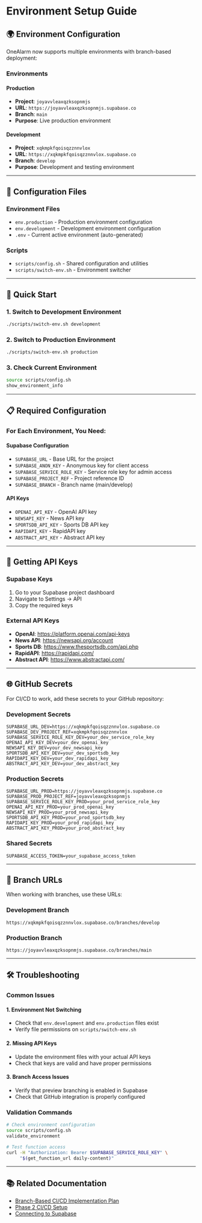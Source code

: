 # Environment Setup Guide

## 🌍 Environment Configuration

OneAlarm now supports multiple environments with branch-based deployment:

### **Environments**

#### **Production**
- **Project**: `joyavvleaxqzksopnmjs`
- **URL**: `https://joyavvleaxqzksopnmjs.supabase.co`
- **Branch**: `main`
- **Purpose**: Live production environment

#### **Development**
- **Project**: `xqkmpkfqoisqzznnvlox`
- **URL**: `https://xqkmpkfqoisqzznnvlox.supabase.co`
- **Branch**: `develop`
- **Purpose**: Development and testing environment

---

## 🔧 Configuration Files

### **Environment Files**
- `env.production` - Production environment configuration
- `env.development` - Development environment configuration
- `.env` - Current active environment (auto-generated)

### **Scripts**
- `scripts/config.sh` - Shared configuration and utilities
- `scripts/switch-env.sh` - Environment switcher

---

## 🚀 Quick Start

### **1. Switch to Development Environment**
```bash
./scripts/switch-env.sh development
```

### **2. Switch to Production Environment**
```bash
./scripts/switch-env.sh production
```

### **3. Check Current Environment**
```bash
source scripts/config.sh
show_environment_info
```

---

## 📋 Required Configuration

### **For Each Environment, You Need:**

#### **Supabase Configuration**
- `SUPABASE_URL` - Base URL for the project
- `SUPABASE_ANON_KEY` - Anonymous key for client access
- `SUPABASE_SERVICE_ROLE_KEY` - Service role key for admin access
- `SUPABASE_PROJECT_REF` - Project reference ID
- `SUPABASE_BRANCH` - Branch name (main/develop)

#### **API Keys**
- `OPENAI_API_KEY` - OpenAI API key
- `NEWSAPI_KEY` - News API key
- `SPORTSDB_API_KEY` - Sports DB API key
- `RAPIDAPI_KEY` - RapidAPI key
- `ABSTRACT_API_KEY` - Abstract API key

---

## 🔑 Getting API Keys

### **Supabase Keys**
1. Go to your Supabase project dashboard
2. Navigate to Settings → API
3. Copy the required keys

### **External API Keys**
- **OpenAI**: https://platform.openai.com/api-keys
- **News API**: https://newsapi.org/account
- **Sports DB**: https://www.thesportsdb.com/api.php
- **RapidAPI**: https://rapidapi.com/
- **Abstract API**: https://www.abstractapi.com/

---

## 🌐 GitHub Secrets

For CI/CD to work, add these secrets to your GitHub repository:

### **Development Secrets**
```
SUPABASE_URL_DEV=https://xqkmpkfqoisqzznnvlox.supabase.co
SUPABASE_DEV_PROJECT_REF=xqkmpkfqoisqzznnvlox
SUPABASE_SERVICE_ROLE_KEY_DEV=your_dev_service_role_key
OPENAI_API_KEY_DEV=your_dev_openai_key
NEWSAPI_KEY_DEV=your_dev_newsapi_key
SPORTSDB_API_KEY_DEV=your_dev_sportsdb_key
RAPIDAPI_KEY_DEV=your_dev_rapidapi_key
ABSTRACT_API_KEY_DEV=your_dev_abstract_key
```

### **Production Secrets**
```
SUPABASE_URL_PROD=https://joyavvleaxqzksopnmjs.supabase.co
SUPABASE_PROD_PROJECT_REF=joyavvleaxqzksopnmjs
SUPABASE_SERVICE_ROLE_KEY_PROD=your_prod_service_role_key
OPENAI_API_KEY_PROD=your_prod_openai_key
NEWSAPI_KEY_PROD=your_prod_newsapi_key
SPORTSDB_API_KEY_PROD=your_prod_sportsdb_key
RAPIDAPI_KEY_PROD=your_prod_rapidapi_key
ABSTRACT_API_KEY_PROD=your_prod_abstract_key
```

### **Shared Secrets**
```
SUPABASE_ACCESS_TOKEN=your_supabase_access_token
```

---

## 🔄 Branch URLs

When working with branches, use these URLs:

### **Development Branch**
```
https://xqkmpkfqoisqzznnvlox.supabase.co/branches/develop
```

### **Production Branch**
```
https://joyavvleaxqzksopnmjs.supabase.co/branches/main
```

---

## 🛠️ Troubleshooting

### **Common Issues**

#### **1. Environment Not Switching**
- Check that `env.development` and `env.production` files exist
- Verify file permissions on `scripts/switch-env.sh`

#### **2. Missing API Keys**
- Update the environment files with your actual API keys
- Check that keys are valid and have proper permissions

#### **3. Branch Access Issues**
- Verify that preview branching is enabled in Supabase
- Check that GitHub integration is properly configured

### **Validation Commands**
```bash
# Check environment configuration
source scripts/config.sh
validate_environment

# Test function access
curl -H "Authorization: Bearer $SUPABASE_SERVICE_ROLE_KEY" \
     "$(get_function_url daily-content)"
```

---

## 📚 Related Documentation

- [Branch-Based CI/CD Implementation Plan](BRANCH_BASED_CI_CD_IMPLEMENTATION_PLAN.md)
- [Phase 2 CI/CD Setup](PHASE_2_CI_CD_SETUP.md)
- [Connecting to Supabase](CONNECTING_TO_SUPABASE.md) 